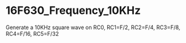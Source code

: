 16F630_Frequency_10KHz
======================

Generate a 10KHz square wave on RC0, RC1=F/2, RC2=F/4, RC3=F/8, RC4=F/16, RC5=F/32
